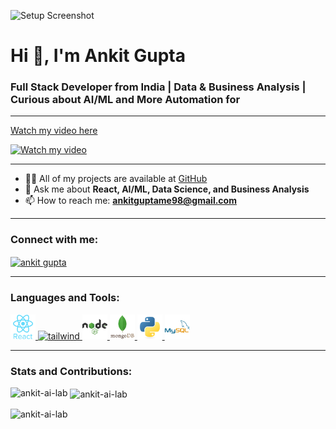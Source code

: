 ![Setup Screenshot](https://raw.githubusercontent.com/MayuR397/MayuR397/main/git.jpg)

# Hi 👋, I'm Ankit Gupta
### Full Stack Developer from India |  Data & Business Analysis | Curious about AI/ML and More Automation for 

---

[Watch my video here](https://youtu.be/5Kl27qNLhaE?si=trLZGGAwbTWLc_4S)

[![Watch my video](https://img.youtube.com/vi/5Kl27qNLhaE/0.jpg)](https://youtu.be/5Kl27qNLhaE?si=trLZGGAwbTWLc_4S)

---

- 👨‍💻 All of my projects are available at [GitHub](https://github.com/Ankit-ai-lab)
- 💬 Ask me about **React, AI/ML, Data Science, and Business Analysis**
- 📫 How to reach me: **ankitguptame98@gmail.com**

---

### Connect with me:
<p align="left">
  <a href="https://linkedin.com/in/ankitgupta" target="blank">
    <img align="center" src="https://raw.githubusercontent.com/rahuldkjain/github-profile-readme-generator/master/src/images/icons/Social/linked-in-alt.svg" alt="ankit gupta" height="30" width="40" />
  </a>
</p>

---

### Languages and Tools:
<p align="left">
  <a href="https://reactjs.org/" target="_blank" rel="noreferrer">
    <img src="https://raw.githubusercontent.com/devicons/devicon/master/icons/react/react-original-wordmark.svg" alt="react" width="40" height="40"/>
  </a>
  <a href="https://tailwindcss.com/" target="_blank" rel="noreferrer">
    <img src="https://www.vectorlogo.zone/logos/tailwindcss/tailwindcss-icon.svg" alt="tailwind" width="40" height="40"/>
  </a>
  <a href="https://nodejs.org" target="_blank" rel="noreferrer">
    <img src="https://raw.githubusercontent.com/devicons/devicon/master/icons/nodejs/nodejs-original-wordmark.svg" alt="nodejs" width="40" height="40"/>
  </a>
  <a href="https://www.mongodb.com/" target="_blank" rel="noreferrer">
    <img src="https://raw.githubusercontent.com/devicons/devicon/master/icons/mongodb/mongodb-original-wordmark.svg" alt="mongodb" width="40" height="40"/>
  </a>
  <a href="https://www.python.org" target="_blank" rel="noreferrer">
    <img src="https://raw.githubusercontent.com/devicons/devicon/master/icons/python/python-original.svg" alt="python" width="40" height="40"/>
  </a>
  <a href="https://www.mysql.com/" target="_blank" rel="noreferrer">
    <img src="https://raw.githubusercontent.com/devicons/devicon/master/icons/mysql/mysql-original-wordmark.svg" alt="mysql" width="40" height="40"/>
  </a>
</p>

---

### Stats and Contributions:
<p><img align="left" src="https://github-readme-stats.vercel.app/api/top-langs?username=ankit-ai-lab&show_icons=true&locale=en&layout=compact" alt="ankit-ai-lab" /></p>

<p>&nbsp;<img align="center" src="https://github-readme-stats.vercel.app/api?username=ankit-ai-lab&show_icons=true&locale=en" alt="ankit-ai-lab" /></p>

<p><img align="center" src="https://github-readme-streak-stats.herokuapp.com/?user=ankit-ai-lab&" alt="ankit-ai-lab" /></p>
